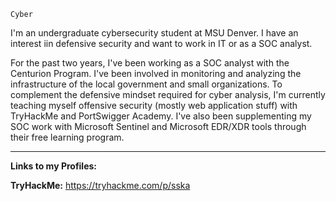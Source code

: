 <div align="left">
  <p><code>Cyber</code></p>
I'm an undergraduate cybersecurity student at MSU Denver. I have an interest iin defensive security and want to work in IT or as a SOC analyst.

For the past two years, I've been working as a SOC analyst with the Centurion Program. I've been involved in monitoring and analyzing the infrastructure of the local government and small organizations. To complement the defensive mindset required for cyber analysis, I'm currently teaching myself offensive security (mostly web application stuff) with TryHackMe and PortSwigger Academy. I've also been supplementing my SOC work with Microsoft Sentinel and Microsoft EDR/XDR tools through their free learning program.

---
**Links to my Profiles:**

**TryHackMe:** https://tryhackme.com/p/sska 
